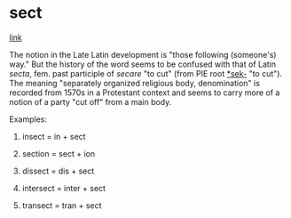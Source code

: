 # sect

[link](https://www.etymonline.com/search?q=sect)

The notion in the Late Latin development is "those following (someone's) way." But the history of the word seems to be confused with that of Latin *secta*, fem. past participle of *secare* "to cut" (from PIE root [*sek-](https://www.etymonline.com/word/*sek-?ref=etymonline_crossreference) "to cut"). The meaning "separately organized religious body, denomination" is recorded from 1570s in a Protestant context and seems to carry more of a notion of a party "cut off" from a main body.

Examples:

1. insect = in + sect

2. section = sect + ion

3. dissect = dis + sect 

4. intersect = inter + sect

5. transect = tran + sect
